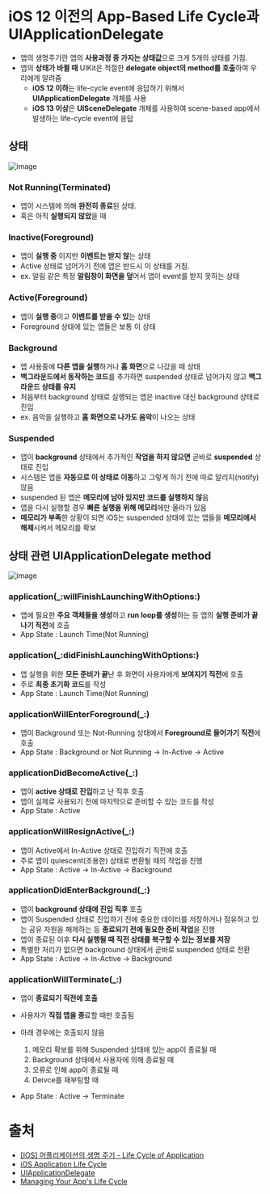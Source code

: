 # iOS 12 이전의 App-Based Life Cycle과 UIApplicationDelegate

- 앱의 생명주기란 앱의 **사용과정 중 가지는 상태값**으로 크게 5개의 상태를 가짐.
- 앱의 **상태가 바뀔 때** UIKit은 적절한 **delegate object의 method를 호출**하여 우리에게 알려줌
  - **iOS 12 이하**는 life-cycle event에 응답하기 위해서 **UIApplicationDelegate** 개체를 사용
  - **iOS 13 이상**은 **UISceneDelegate** 개체를 사용하여 scene-based app에서 발생하는 life-cycle event에 응답

## 상태

![image](https://user-images.githubusercontent.com/20410193/136376091-06d83f3d-90f0-41fa-bb0d-745532c33e48.png)

### Not Running(Terminated)

- 앱이 시스템에 의해 **완전히 종료**된 상태.
- 혹은 아직 **실행되지 않았**을 때

### Inactive(Foreground) 

- 앱이 **실행 중** 이지만 **이벤트는 받지 않**는 상태
- Active 상태로 넘어가기 전에 앱은 반드시 이 상태를 거침. 
- ex. 알림 같은 특정 **알림창이 화면을 덮**어서 앱이 event를 받지 못하는 상태

### Active(Foreground)

- 앱이 **실행 중**이고 **이벤트를 받을 수 있**는 상태
- Foreground 상태에 있는 앱들은 보통 이 상태

### Background

- 앱 사용중에 **다른 앱을 실행**하거나 **홈 화면**으로 나갔을 때 상태
- **백그라운드에서 동작하는 코드**를 추가하면 suspended 상태로 넘어가지 않고 **백그라운드 상태를 유지**
- 처음부터 background 상태로 실행되는 앱은 inactive 대신 background 상태로 진입
- ex. 음악을 실행하고 **홈 화면으로 나가도 음악**이 나오는 상태

### Suspended

- 앱이 **background** 상태에서 추가적인 **작업을 하지 않으면** 곧바로 **suspended** 상태로 진입
- 시스템은 앱을 **자동으로 이 상태로 이동**하고 그렇게 하기 전에 따로 알리지(notify) 않음
- suspended 된 앱은 **메모리에 남아 있지만 코드를 실행하지 않**음
- 앱을 다시 실행할 경우 **빠른 실행을 위해 메모리**에만 올라가 있음
- **메모리가 부족**한 상황이 되면 iOS는 suspended 상태에 있는 앱들을 **메모리에서 해제**시켜서 메모리를 확보

## 상태 관련 UIApplicationDelegate method

![image](https://user-images.githubusercontent.com/20410193/136376498-d183223b-f437-42b5-8d36-3a6ee75f4010.png)


### application(_:willFinishLaunchingWithOptions:)

- 앱에 필요한 **주요 객체들을 생성**하고 **run loop를 생성**하는 등 앱의 **실행 준비가 끝나기 직전**에 호출
- App State : Launch Time(Not Running)

### application(_:didFinishLaunchingWithOptions:)

- 앱 실행을 위한 **모든 준비가 끝**난 후 화면이 사용자에게 **보여지기 직전**에 호출
- 주로 **최종 초기화 코드**를 작성
- App State : Launch Time(Not Running)

### applicationWillEnterForeground(_:)

- 앱이 Background 또는 Not-Running 상태에서 **Foreground로 들어가기 직전**에 호출
- App State : Background or Not Running -> In-Active -> Active

### applicationDidBecomeActive(_:)

- 앱이 **active 상태로 진입**하고 난 직후 호출
- 앱이 실제로 사용되기 전에 마지막으로 준비할 수 있는 코드를 작성
- App State : Active

### applicationWillResignActive(_:)

- 앱이 Active에서 In-Active 상태로 진입하기 직전에 호출
- 주로 앱이 quiescent(조용한) 상태로 변환될 때의 작업을 진행
- App State : Active -> In-Active -> Background

### applicationDidEnterBackground(_:)
- 앱이 **background 상태에 진입 직후** 호출
- 앱이 Suspended 상태로 진입하기 전에 중요한 데이터를 저장하거나 점유하고 있는 공유 자원을 해제하는 등 **종료되기 전에 필요한 준비 작업**을 진행
- 앱이 종료된 이후 **다시 실행될 때 직전 상태를 복구할 수 있는 정보를 저장**
- 특별한 처리가 없으면 background 상태에서 곧바로 suspended 상태로 전환
- App State : Active -> In-Active -> Background

### applicationWillTerminate(_:)

- 앱이 **종료되기 직전에 호출**

- 사용자가 **직접 앱을 종**료할 때만 호출됨
- 아래 경우에는 호출되지 않음
  1. 메모리 확보를 위해 Suspended 상태에 있는 app이 종료될 때
  2. Background 상태에서 사용자에 의해 종료될 때
  3. 오류로 인해 app이 종료될 때
  4. Deivce를 재부팅할 때
- App State : Active -> Terminate



# 출처

- [[IOS] 어플리케이션의 생명 주기 - Life Cycle of Application](https://dev200ok.blogspot.com/2020/07/ios-application-life-cycle.html)
- [iOS Application Life Cycle](https://velog.io/@minni/iOS-Application-Life-Cycle)
- [UIApplicationDelegate](https://developer.apple.com/documentation/uikit/uiapplicationdelegate)
- [Managing Your App's Life Cycle](https://developer.apple.com/documentation/uikit/app_and_environment/managing_your_app_s_life_cycle)

